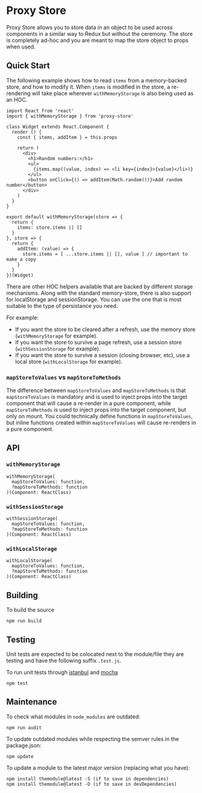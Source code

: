 # Proxy Store

Proxy Store allows you to store data in an object to be used across components
in a similar way to Redux but without the ceremony. The store is completely
ad-hoc and you are meant to map the store object to props when used.

## Quick Start

The following example shows how to read `items` from a memory-backed store,
and how to modify it. When `items` is modified in the store, a re-rendering
will take place wherever `withMemoryStorage` is also being used as an HOC.

    import React from 'react'
    import { withMemoryStorage } from 'proxy-store'

    class Widget extends React.Component {
      render () {
        const { items, addItem } = this.props

        return (
          <div>
            <h1>Random numbers:</h1>
            <ul>
              {items.map((value, index) => <li key={index}>{value}</li>)}
            </ul>
            <button onClick={() => addItem(Math.random())}>Add random number</button>
          </div>
        )
      }
    }

    export default withMemoryStorage(store => {
      return {
        items: store.items || []
      }
    }, store => {
      return {
        addItem: (value) => {
          store.items = [ ...store.items || [], value ] // important to make a copy
        }
      }
    })(Widget)

There are other HOC helpers available that are backed by different storage
mechanisms. Along with the standard memory-store, there is also support for
localStorage and sessionStorage. You can use the one that is most suitable
to the type of persistance you need.

For example:

- If you want the store to be cleared after a refresh, use the memory store
  (`withMemoryStorage` for example).
- If you want the store to survive a page refresh, use a session store
  (`withSessionStorage` for example).
- If you want the store to survive a session (closing browser, etc), use a
  local store (`withLocalStorage` for example).

### `mapStoreToValues` vs `mapStoreToMethods`

The difference between `mapStoreToValues` and `mapStoreToMethods` is that
`mapStoreToValues` is mandatory and is used to inject props into the target
component that will cause a re-render in a pure component, while
`mapStoreToMethods` is used to inject props into the target component, but only
on mount. You could technically define functions in `mapStoreToValues`, but
inline functions created within `mapStoreToValues` will cause re-renders in a
pure component.

## API

### `withMemoryStorage`

    withMemoryStorage(
      mapStoreToValues: function,
      ?mapStoreToMethods: function
    )(Component: ReactClass)

### `withSessionStorage`

    withSessionStorage(
      mapStoreToValues: function,
      ?mapStoreToMethods: function
    )(Component: ReactClass)

### `withLocalStorage`

    withLocalStorage(
      mapStoreToValues: function,
      ?mapStoreToMethods: function
    )(Component: ReactClass)

## Building

To build the source

    npm run build

## Testing

Unit tests are expected to be colocated next to the module/file they are testing
and have the following suffix `.test.js`.

To run unit tests through [istanbul](https://istanbul.js.org/) and
[mocha](http://mochajs.org/)

    npm test

## Maintenance

To check what modules in `node_modules` are outdated:

    npm run audit

To update outdated modules while respecting the semver rules in the package.json:

    npm update

To update a module to the latest major version (replacing what you have):

    npm install themodule@latest -S (if to save in dependencies)
    npm install themodule@latest -D (if to save in devDependencies)